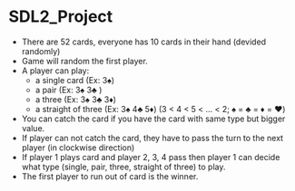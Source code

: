 # SDL2_Project
- There are 52 cards, everyone has 10 cards in their hand (devided randomly)
- Game will random the first player.
- A player can play:
   + a single card (Ex: 3♠️) 
   + a pair (Ex: 3♠️ 3♣️ )
   + a three (Ex: 3♠️ 3♣️ 3♦️)
   + a straight of three (Ex: 3♠️ 4♣️ 5♦️)
 (3 < 4 < 5 < ... < 2; ♠️ = ♣️ = ♦️ = ♥️)
- You can catch the card if you have the card with same type but bigger value.
- If player can not catch the card, they have to pass the turn to the next player (in clockwise direction)
- If player 1 plays card and player 2, 3, 4 pass then player 1 can decide what type (single, pair, three, straight of three) to play.
- The first player to run out of card is the winner.
